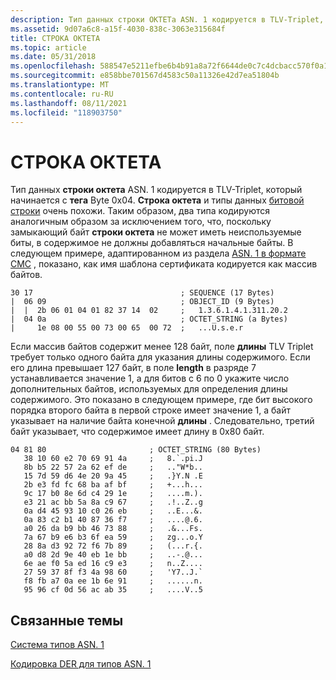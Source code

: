 ```yaml
---
description: Тип данных строки ОКТЕТа ASN. 1 кодируется в TLV-Triplet, который начинается с тега Byte 0x04.
ms.assetid: 9d07a6c8-a15f-4030-838c-3063e315684f
title: СТРОКА ОКТЕТА
ms.topic: article
ms.date: 05/31/2018
ms.openlocfilehash: 588547e5211efbe6b4b91a8a72f6644de0c7c4dcbacc570f0a1f272e7cc97962
ms.sourcegitcommit: e858bbe701567d4583c50a11326e42d7ea51804b
ms.translationtype: MT
ms.contentlocale: ru-RU
ms.lasthandoff: 08/11/2021
ms.locfileid: "118903750"
---
```

# <a name="octet-string"></a>СТРОКА ОКТЕТА

Тип данных **строки октета** ASN. 1 кодируется в TLV-Triplet, который начинается с **тега** Byte 0x04. **Строка октета** и типы данных [битовой строки](about-bit-string.md) очень похожи. Таким образом, два типа кодируются аналогичным образом за исключением того, что, поскольку замыкающий байт **строки октета** не может иметь неиспользуемые биты, в содержимое не должны добавляться начальные байты. В следующем примере, адаптированном из раздела [ASN. 1 в формате CMC](cmc-encoded-asn-1.md) , показано, как имя шаблона сертификата кодируется как массив байтов.

``` syntax
30 17                                 ; SEQUENCE (17 Bytes)
|  06 09                              ; OBJECT_ID (9 Bytes)
|  |  2b 06 01 04 01 82 37 14  02     ;   1.3.6.1.4.1.311.20.2
|  04 0a                              ; OCTET_STRING (a Bytes)
|     1e 08 00 55 00 73 00 65  00 72  ;   ...U.s.e.r
```

Если массив байтов содержит менее 128 байт, поле **длины** TLV Triplet требует только одного байта для указания длины содержимого. Если его длина превышает 127 байт, в поле **length** в разряде 7 устанавливается значение 1, а для битов с 6 по 0 укажите число дополнительных байтов, используемых для определения длины содержимого. Это показано в следующем примере, где бит высокого порядка второго байта в первой строке имеет значение 1, а байт указывает на наличие байта конечной **длины** . Следовательно, третий байт указывает, что содержимое имеет длину в 0x80 байт.

``` syntax
04 81 80                       ; OCTET_STRING (80 Bytes)
   38 10 60 e2 70 69 91 4a     ;   8.`.pi.J
   8b b5 22 57 2a 62 ef de     ;   .."W*b..
   15 7d 59 d6 4e 20 9a 45     ;   .}Y.N .E
   2b e3 fd fc 68 ba af bf     ;   +...h...
   9c 17 b0 8e 6d c4 29 1e     ;   ....m.).
   e3 21 ac bb 5a 8a c9 67     ;   .!..Z..g
   0a d4 45 93 10 c0 26 eb     ;   ..E...&.
   0a 83 c2 b1 40 87 36 f7     ;   ....@.6.
   a0 26 da b9 bb 46 73 88     ;   .&...Fs.
   7a 67 b9 e6 b3 6f ea 59     ;   zg...o.Y
   28 8a d3 92 72 f6 7b 89     ;   (...r.{.
   a0 d8 2d 9e 40 eb 1e bb     ;   ..-.@...
   6e ae f0 5a ed 16 c9 e3     ;   n..Z....
   27 59 37 8f f3 4a 98 60     ;   'Y7..J.`
   f8 fb a7 0a ee 1b 6e 91     ;   ......n.
   95 96 cf 0d 56 ac ab 35     ;   ....V..5
```

## <a name="related-topics"></a>Связанные темы

<dl> <dt>

[Система типов ASN. 1](about-asn-1-type-system.md)
</dt> <dt>

[Кодировка DER для типов ASN. 1](about-der-encoding-of-asn-1-types.md)
</dt> </dl>

 

 



